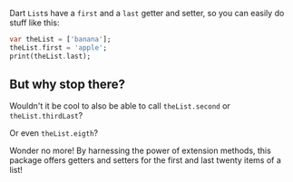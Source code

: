 Dart `List`s have a `first` and a `last` getter and setter, so you can easily
do stuff like this:

```dart
var theList = ['banana'];
theList.first = 'apple';
print(theList.last);
```

## But why stop there?

Wouldn't it be cool to also be able to call `theList.second` or `theList.thirdLast`?

Or even `theList.eigth`?

Wonder no more! By harnessing the power of extension methods, this package offers getters and setters for the first and last twenty items of a list!
